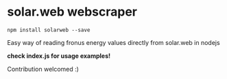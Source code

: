 # solar.web webscraper

`npm install solarweb --save`

Easy way of reading fronus energy values directly from solar.web in nodejs


**check index.js for usage examples!**

Contribution welcomed :)
